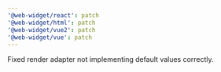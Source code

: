 ```yaml
---
'@web-widget/react': patch
'@web-widget/html': patch
'@web-widget/vue2': patch
'@web-widget/vue': patch
---
```


Fixed render adapter not implementing default values ​​correctly.
